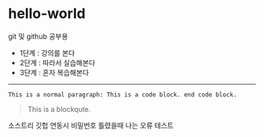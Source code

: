 # hello-world
git 및 github 공부용

* 1단계 : 강의를 본다
* 2단계 : 따라서 실습해본다
* 3단계 : 혼자 복습해본다
  
***************************

``` This is a normal paragraph: This is a code block. end code block. ```
> This is a blockqute.


소스트리 깃헙 연동시 비밀번호 틀렸을때 나는 오류 테스트
